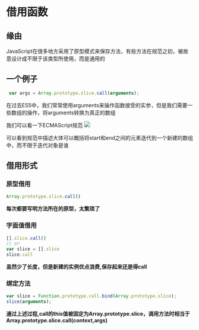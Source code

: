# 借用函数
## 缘由
JavaScript在很多地方采用了原型模式来保存方法，有些方法在规范之初，被故意设计成不限于该类型所使用，而是通用的

## 一个例子
```js
 var args = Array.prototype.slice.call(arguments);
```
在过去ES5中，我们常常使用arguments来操作函数接受的实参，但是我们需要一些数组的操作，将arguments转换为真正的数组

我们可以看一下ECMAScript规范
![](https://img2018.cnblogs.com/blog/1361028/201906/1361028-20190605234552277-1778207546.png)

可以看到规范中描述大体可以概括将start和end之间的元素迭代到一个新建的数组中，而不限于迭代对象是谁

## 借用形式

### 原型借用
```js
Array.prototype.slice.call()
```
**每次都要写明方法所在的原型，太繁琐了**

### 字面值借用
```js
[].slice.call()
// or
var slice = [].slice
slice.call
```
**虽然少了长度，但是新建的实例优点浪费,保存起来还是得call**

### 绑定方法
```js
var slice = Function.prototype.call.bind(Array.prototype.slice);
slice(arguments);
```
**通过上述过程,call的this值被固定为Array.prototype.slice，调用方法时相当于Array.prototype.slice.call(context,args)**